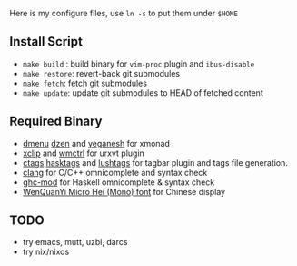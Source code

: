 
Here is my configure files, use `ln -s` to put them under `$HOME`

Install Script
--------------

* `make build` : build binary for `vim-proc` plugin and `ibus-disable`
* `make restore`: revert-back git submodules
* `make fetch`: fetch git submodules
* `make update`: update git submodules to HEAD of fetched content

Required Binary
---------------

* [dmenu](http://tools.suckless.org/dmenu/) [dzen](https://sites.google.com/site/gotmor/dzen) and 
  [yeganesh](http://dmwit.com/yeganesh/) for xmonad
* [xclip](http://sourceforge.net/projects/xclip/) and [wmctrl](http://tomas.styblo.name/wmctrl/) for urxvt plugin
* [ctags](http://ctags.sourceforge.net/) [hasktags](https://github.com/chrisdone/hasktags) and 
  [lushtags](https://github.com/bitc/lushtags) for tagbar plugin and tags file generation.
* [clang](http://clang.llvm.org/) for C/C++ omnicomplete and syntax check
* [ghc-mod](http://www.mew.org/~kazu/proj/ghc-mod/en/) for Haskell omnicomplete & syntax check
* [WenQuanYi Micro Hei (Mono) font](http://wenq.org/index.cgi?MicroHei) for Chinese display

TODO
----

* try emacs, mutt, uzbl, darcs
* try nix/nixos
